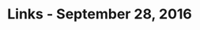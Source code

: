 ---
title: Links - September 28, 2016
layout: links
category: links
articles:
  - title: "Startup Cargo Cults: What They Are and How to Avoid Them"
    author: Leo Polovets
    source: Coding VC
    url: https://codingvc.com/startup-cargo-cults-what-they-are-and-how-to-avoid-them/
    note: "We all fall prey to cargo cults: following our biases and finding patterns where there might be none, mimicking the inessentials and hoping we get the same results. Think hard about why you do things, and trim as necessary."
    tags:
        - Startups
        - Technology
        - Venture Capital
  - title: Snapchat Spectacles and the Future of Wearables
    author: Ben Thompson
    source: Stratechery
    url: https://stratechery.com/2016/snapchat-spectacles-and-the-future-of-wearables/
    note: There is too much Apple speculation here for me to make strong comments, but go read it. Products don't exist in a vacuum.
    tags:
        - Technology
        - Culture
  - title: Economics Has a Major Blind Spot
    author: Noah Smith
    source: Bloomberg View
    url: https://www.bloomberg.com/view/articles/2016-09-26/economics-has-a-major-blind-spot
    note: "A clear exposition one of my gripes about economics as a discipline: Once you layer in tax, after tax, after tax, and your policies start interacting with each other, they no longer achieve the desired effects.<br>In the real world, no agent -however rational- can make optimal choices, as they don't have nearly full information. To make things worse, solutions proposed at a given time might alter the underlying reality before they even go into effect, and no longer work as expected! By the time they are in place, policies are hard to change (<a href='http://www.econtalk.org/archives/2016/09/john_cochrane_o.html'>this week's EconTalk</a> touched on that topic) and we deal with it by adding more crap on top. Living in a complex society does not by definition require the levels of complexity of modern legislation."
    tags:
        - Economics
        - Politics
  - title: "Amazon’s Newest Ambition: Competing Directly With UPS and FedEx"
    author: Greg Bensinger and Laura Stevens
    source: The Wall Street Journal
    url: http://www.wsj.com/articles/amazons-newest-ambitioncompeting-directly-with-ups-and-fedex-1474994758
    note: Similar to the recent Bloomberg article. Amazon seems more and more serious about their last-mile effort, and the incumbents are still incredulous.
    tags:
        - Economics
        - Business
        - Technology
  - title: Trump was completely wrong about the Fed last night. But I’m glad the topic came up.
    author: Jared Bernstein
    source: The Washington Post
    note: If the political system in the US is hard, and confusing, the Fed is probably one of the most misunderstood. Even having taken several courses on the topic, understanding the intended effects of central banking, and monetary policy, is tough. Bernstein makes a good case for the importance about better understanding it.
    url: https://www.washingtonpost.com/posteverything/wp/2016/09/27/trump-was-completely-wrong-about-the-fed-last-night-but-im-glad-the-topic-came-up
    tags:
        - Economics
        - Politics
  - title: "Uncertainty Wednesday: Limits on Observations"
    author: Albert Wenger
    source: Continuations
    url: http://continuations.com/post/151050287355/uncertainty-wednesday-limits-on-observations
    note: Another good one in Albert's series on uncertainty, easter egg included. "All observation necessarily entails compression of reality," further compression from our tool's resolution limits, and even more from measurement error. Regardless of how good your observations are, they will always be uncertain. Moreover, observations themselves can change the underlying state of reality. Not only in the <a href="https://en.wikipedia.org/wiki/Uncertainty_principle">uncertainty principle</a> quantum sense, but also in the user research sense, for example.
    tags:
        - Probability
        - Philosophy
---